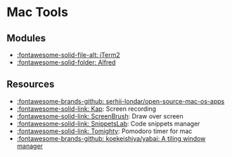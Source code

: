 Mac Tools
===

Modules
---

- [:fontawesome-solid-file-alt: iTerm2](01-iterm2.md)
- [:fontawesome-solid-folder: Alfred](alfred/index.md)

Resources
---

- [:fontawesome-brands-github: serhii-londar/open-source-mac-os-apps](https://github.com/serhii-londar/open-source-mac-os-apps)
- [:fontawesome-solid-link: Kap](https://github.com/wulkano/kap): Screen recording
- [:fontawesome-solid-link: ScreenBrush](https://apps.apple.com/us/app/screenbrush/id1233965871?mt=12): Draw over screen
- [:fontawesome-solid-link: SnippetsLab](https://www.renfei.org/snippets-lab/): Code snippets manager
- [:fontawesome-solid-link: Tomighty](https://github.com/tomighty/tomighty-osx): Pomodoro timer for mac
- [:fontawesome-brands-github: koekeishiya/yabai: A tiling window manager][1]

<!-- Links -->
[1]: https://github.com/koekeishiya/yabai

